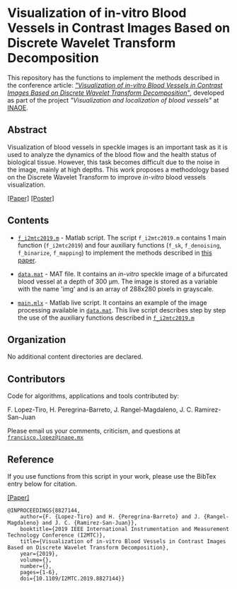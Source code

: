 # Visualization of in-vitro Blood Vessels in Contrast Images Based on Discrete Wavelet Transform Decomposition 

This repository has the functions to implement the methods described in the conference article: 
[*"Visualization of in-vitro Blood Vessels in Contrast Images Based on Discrete Wavelet Transform Decomposition"*](https://ieeexplore.ieee.org/document/8827144), developed as part of the project *"Visualization and localization of blood vessels"* at [INAOE](https://www.inaoep.mx). 

## Abstract 

Visualization of blood vessels in speckle images is an important task as it is used to analyze the dynamics of the blood flow and the health status of biological tissue. However, this task becomes difficult due to the noise in the image, mainly at high depths. This work proposes a methodology based on the Discrete Wavelet Transform to improve *in-vitro* blood vessels visualization.

[[Paper]](https://ieeexplore.ieee.org/document/8827144)
[[Poster]](https://www.researchgate.net/publication/333146308_Visualization_of_in-vitro_Blood_Vessels_in_Contrast_Images_Based_on_Discrete_Wavelet_Transform_Decomposition)



## Contents

* [`f_i2mtc2019.m`](https://github.com/friscolt/i2mtc-2019/blob/master/f_i2mtc2019.m) -  Matlab script. The script  `f_i2mtc2019.m` contains 1 main function (`f_i2mtc2019`) and four auxiliary functions (`f_sk`, `f_denoising`, `f_binarize`, `f_mapping`) to implement the methods described in [this paper](https://ieeexplore.ieee.org/document/8827144). 

* [`data.mat`](https://github.com/friscolt/i2mtc-2019/blob/master/data.mat) - MAT file. It contains an *in-vitro* speckle image of a bifurcated blood vessel at a depth of 300 µm. The image is stored as a variable with the name 'img' and is an array of 288x280 pixels in grayscale. 


* [`main.mlx`](https://github.com/friscolt/i2mtc-2019/blob/master/main.mlx) - Matlab live script. It contains an example of the image processing available in [`data.mat`](https://github.com/friscolt/i2mtc-2019/blob/master/data.mat). This live script describes step by step the use of the auxiliary functions described in [`f_i2mtc2019.m`](https://github.com/friscolt/i2mtc-2019/blob/master/f_i2mtc2019.m) 


## Organization

No additional content directories are declared. 


## Contributors

Code for algorithms, applications and tools contributed by:

F. Lopez-Tiro, H. Peregrina-Barreto, J. Rangel-Magdaleno, J. C. Ramirez-San-Juan

Please email us your comments, criticism, and questions at [`francisco.lopez@inaoe.mx`](mailto:francisco.lopez@inaoe.com?subject=[GitHub]%20i2mtc2019%20repository)

## Reference

If you use functions from this script in your work, please use the BibTex entry below for citation.

[[Paper]](https://ieeexplore.ieee.org/document/8827144)

```
@INPROCEEDINGS{8827144,
    author={F. {Lopez-Tiro} and H. {Peregrina-Barreto} and J. {Rangel-Magdaleno} and J. C. {Ramirez-San-Juan}},
    booktitle={2019 IEEE International Instrumentation and Measurement Technology Conference (I2MTC)}, 
    title={Visualization of in-vitro Blood Vessels in Contrast Images Based on Discrete Wavelet Transform Decomposition}, 
    year={2019},
    volume={},
    number={},
    pages={1-6},
    doi={10.1109/I2MTC.2019.8827144}}
```
